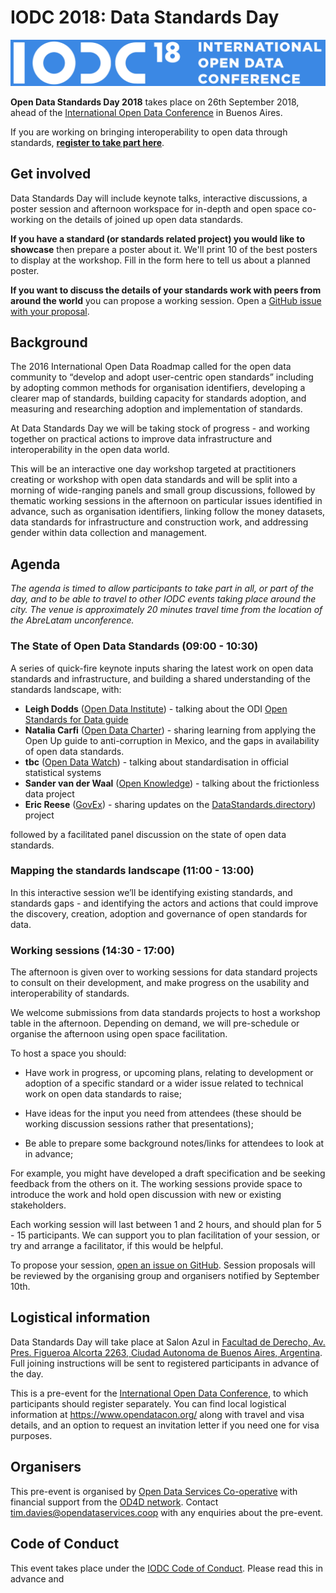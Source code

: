 # IODC 2018: Data Standards Day

![International Open Data Conference 2018](assets/iodc18-logo-en-blue.png)

**Open Data Standards Day 2018** takes place on 26th September 2018, ahead of the [International Open Data Conference](http://www.opendatacon.org) in Buenos Aires.

If you are working on bringing interoperability to open data through standards, **[register to take part here](https://www.eventbrite.ca/e/iodc-2018-data-standards-day-tickets-47301352619)**. 

## Get involved

Data Standards Day will include keynote talks, interactive discussions, a poster session and afternoon workspace for in-depth and open space co-working on the details of joined up open data standards. 

**If you have a standard (or standards related project) you would like to showcase** then prepare a poster about it. We'll print 10 of the best posters to display at the workshop. Fill in the form here to tell us about a planned poster. 

**If you want to discuss the details of your standards work with peers from around the world** you can propose a working session. Open a [GitHub issue with your proposal](https://github.com/OpenDataServices/iodc-data-standards-day-2018/issues/new?title=Working%20Session%20Proposal:%20[Add%20title%20here]).

## Background

The 2016 International Open Data Roadmap called for the open data community to “develop and adopt user-centric open standards” including by adopting common methods for organisation identifiers, developing a clearer map of standards, building capacity for standards adoption, and measuring and researching adoption and implementation of standards. 

At Data Standards Day we will be taking stock of progress - and working together on practical actions to improve data infrastructure and interoperability in the open data world.

This will be an interactive one day workshop targeted at practitioners creating or workshop with open data standards and will be split into a morning of wide-ranging panels and small group discussions, followed by thematic working sessions in the afternoon on particular issues identified in advance, such as organisation identifiers, linking follow the money datasets, data standards for infrastructure and construction work, and addressing gender within data collection and management. 

## Agenda

*The agenda is timed to allow participants to take part in all, or part of the day, and to be able to travel to other IODC events taking place around the city. The venue is approximately 20 minutes travel time from the location of the AbreLatam unconference.*

### The State of Open Data Standards (09:00 - 10:30)

A series of quick-fire keynote inputs sharing the latest work on open data standards and infrastructure, and building a shared understanding of the standards landscape, with:

* **Leigh Dodds** ([Open Data Institute](http://www.theodi.org)) - talking about the ODI [Open Standards for Data guide](http://standards.theodi.org)
* **Natalia Carfi** ([Open Data Charter](http://www.opendatacharter.org)) - sharing learning from applying the Open Up guide to anti-corruption in Mexico, and the gaps in availability of open data standards.
* **tbc** ([Open Data Watch](http://www.opendatawatch.com)) - talking about standardisation in official statistical systems
* **Sander van der Waal** ([Open Knowledge](http://www.okfn.org)) - talking about the frictionless data project
* **Eric Reese** ([GovEx](https://govex.jhu.edu/)) - sharing updates on the [DataStandards.directory](http://DataStandards.directory)) project

followed by a facilitated panel discussion on the state of open data standards. 

### Mapping the standards landscape (11:00 - 13:00)

In this interactive session we’ll be identifying existing standards, and standards gaps - and identifying the actors and actions that could improve the discovery, creation, adoption and governance of open standards for data.

### Working sessions (14:30 - 17:00)

The afternoon is given over to working sessions for data standard projects to consult on their development, and make progress on the usability and interoperability of standards.

We welcome submissions from data standards projects to host a workshop table in the afternoon. Depending on demand, we will pre-schedule or organise the afternoon using open space facilitation. 

To host a space you should:

* Have work in progress, or upcoming plans, relating to development or adoption of a specific standard or a wider issue related to technical work on open data standards to raise;

* Have ideas for the input you need from attendees (these should be working discussion sessions rather that presentations);

* Be able to prepare some background notes/links for attendees to look at in advance;

For example, you might have developed a draft specification and be seeking feedback from the others on it. The working sessions provide space to introduce the work and hold open discussion with new or existing stakeholders. 

Each working session will last between 1 and 2 hours, and should plan for 5 - 15 participants. We can support you to plan facilitation of your session, or try and arrange a facilitator, if this would be helpful. 

To propose your session, [open an issue on GitHub](https://github.com/OpenDataServices/iodc-data-standards-day-2018/issues/new?title=Working%20Session%20Proposal:%20[Add%20title%20here]). Session proposals will be reviewed by the organising group and organisers notified by September 10th. 

## Logistical information

Data Standards Day will take place at Salon Azul in [Facultad de Derecho, Av. Pres. Figueroa Alcorta 2263, Ciudad Autonoma de Buenos Aires, Argentina](https://goo.gl/maps/PCoGy2Gk2tk). Full joining instructions will be sent to registered participants in advance of the day. 

This is a pre-event for the [International Open Data Conference](https://www.opendatacon.org/#/), to which participants should register separately. You can find local logistical information at https://www.opendatacon.org/ along with travel and visa details, and an option to request an invitation letter if you need one for visa purposes.

## Organisers

This pre-event is organised by [Open Data Services Co-operative](http://www.opendataservices.coop) with financial support from the [OD4D network](http://www.od4d.net). Contact tim.davies@opendataservices.coop with any enquiries about the pre-event. 

## Code of Conduct

This event takes place under the [IODC Code of Conduct](https://www.opendatacon.org/#/conduct). Please read this in advance and 


